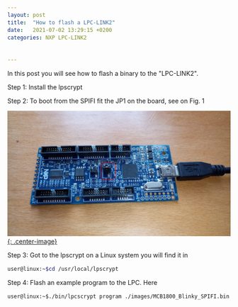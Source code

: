 ```yaml
---
layout: post
title:  "How to flash a LPC-LINK2"
date:   2021-07-02 13:29:15 +0200
categories: NXP LPC-LINK2


---
```


In this post you will see how to flash a binary to the "LPC-LINK2". 

Step 1: Install the lpscrypt 

Step 2: To boot from the SPIFI fit the JP1 on the board, see on Fig. 1

[![image-center](/assets/images/Bild1.jpeg){: .center-image}](/_assets/images/Bild1.jpeg)

Step 3: Got to the lpscrypt on a Linux system you will find it in 


```bash
user@linux:~$cd /usr/local/lpscrypt
```
  
Step 4: Flash an example program to the LPC. Here

```bash
user@linux:~$./bin/lpcscrypt program ./images/MCB1800_Blinky_SPIFI.bin spifi
```
